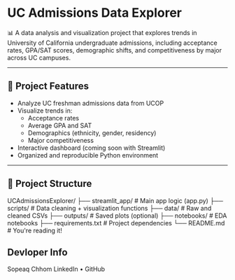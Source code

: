 # UC Admissions Data Explorer

📊 A data analysis and visualization project that explores trends in University of California undergraduate admissions, including acceptance rates, GPA/SAT scores, demographic shifts, and competitiveness by major across UC campuses.

---

## 🚀 Project Features

- Analyze UC freshman admissions data from UCOP
- Visualize trends in:
  - Acceptance rates
  - Average GPA and SAT
  - Demographics (ethnicity, gender, residency)
  - Major competitiveness
- Interactive dashboard (coming soon with Streamlit)
- Organized and reproducible Python environment

---

## 📁 Project Structure

UCAdmissionsExplorer/
├── streamlit_app/ # Main app logic (app.py)
├── scripts/ # Data cleaning + visualization functions
├── data/ # Raw and cleaned CSVs
├── outputs/ # Saved plots (optional)
├── notebooks/ # EDA notebooks
├── requirements.txt # Project dependencies
└── README.md # You're reading it!

## Devloper Info

Sopeaq Chhom
LinkedIn • GitHub
